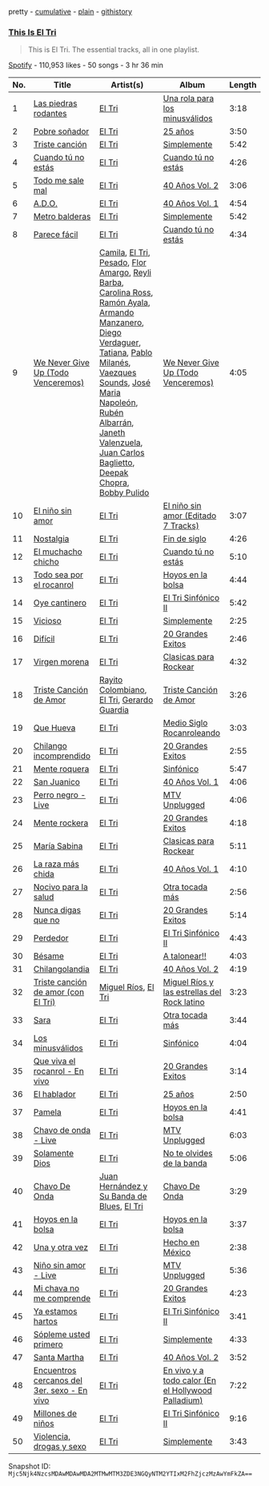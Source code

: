 pretty - [cumulative](/playlists/cumulative/37i9dQZF1DZ06evO29tDB6.md) - [plain](/playlists/plain/37i9dQZF1DZ06evO29tDB6) - [githistory](https://github.githistory.xyz/mackorone/spotify-playlist-archive/blob/main/playlists/plain/37i9dQZF1DZ06evO29tDB6)

### [This Is El Tri](https://open.spotify.com/playlist/37i9dQZF1DZ06evO29tDB6)

> This is El Tri\. The essential tracks, all in one playlist.

[Spotify](https://open.spotify.com/user/spotify) - 110,953 likes - 50 songs - 3 hr 36 min

| No. | Title | Artist(s) | Album | Length |
|---|---|---|---|---|
| 1 | [Las piedras rodantes](https://open.spotify.com/track/1gd7Q7mxviLWkG5HgvAMAc) | [El Tri](https://open.spotify.com/artist/3HgZDevp7GspkLUAa5cKne) | [Una rola para los minusválidos](https://open.spotify.com/album/1gk6tISd64foZA1eWwDnNg) | 3:18 |
| 2 | [Pobre soñador](https://open.spotify.com/track/6UjxBtLPznyXztlMAFrtOW) | [El Tri](https://open.spotify.com/artist/3HgZDevp7GspkLUAa5cKne) | [25 años](https://open.spotify.com/album/1nscC8n3kewpA9DAHybQ9L) | 3:50 |
| 3 | [Triste canción](https://open.spotify.com/track/11dn3mAagE0hOvd35rBNeV) | [El Tri](https://open.spotify.com/artist/3HgZDevp7GspkLUAa5cKne) | [Simplemente](https://open.spotify.com/album/0DEAl6Dhwr8bIITWGVQR2Y) | 5:42 |
| 4 | [Cuando tú no estás](https://open.spotify.com/track/5OERhflGNuzivVN3vEEU6n) | [El Tri](https://open.spotify.com/artist/3HgZDevp7GspkLUAa5cKne) | [Cuando tú no estás](https://open.spotify.com/album/34ZIg4OKI4iEGPw6OQrQMQ) | 4:26 |
| 5 | [Todo me sale mal](https://open.spotify.com/track/3xq1MPeN7lZkzZhSPxXGwy) | [El Tri](https://open.spotify.com/artist/3HgZDevp7GspkLUAa5cKne) | [40 Años Vol\. 2](https://open.spotify.com/album/0IbZ0zWLo7N6XKleOHQovV) | 3:06 |
| 6 | [A.D.O.](https://open.spotify.com/track/1zP1eEWNTrTJxDeGNv0XjH) | [El Tri](https://open.spotify.com/artist/3HgZDevp7GspkLUAa5cKne) | [40 Años Vol\. 1](https://open.spotify.com/album/2XxGkIvhq9F2eHxSifNpu1) | 4:54 |
| 7 | [Metro balderas](https://open.spotify.com/track/6ShfvZJYI3GSdaNaQ1bMVR) | [El Tri](https://open.spotify.com/artist/3HgZDevp7GspkLUAa5cKne) | [Simplemente](https://open.spotify.com/album/0DEAl6Dhwr8bIITWGVQR2Y) | 5:42 |
| 8 | [Parece fácil](https://open.spotify.com/track/75dHHUzOPXZcFjFYEPa7cj) | [El Tri](https://open.spotify.com/artist/3HgZDevp7GspkLUAa5cKne) | [Cuando tú no estás](https://open.spotify.com/album/34ZIg4OKI4iEGPw6OQrQMQ) | 4:34 |
| 9 | [We Never Give Up \(Todo Venceremos\)](https://open.spotify.com/track/2G6gnsbzUJYDCGHOtIBoWy) | [Camila](https://open.spotify.com/artist/2gRP1Ezbtj3qrERnd0XasU), [El Tri](https://open.spotify.com/artist/3HgZDevp7GspkLUAa5cKne), [Pesado](https://open.spotify.com/artist/4BwiodzEp9Hwes5HeFjMVK), [Flor Amargo](https://open.spotify.com/artist/7CcCaAFz7j2igNmrHpieIb), [Reyli Barba](https://open.spotify.com/artist/69BUYvpG9MbjCyIZfsFdhJ), [Carolina Ross](https://open.spotify.com/artist/5wx70QuZtxRUIIYek3RSaV), [Ramón Ayala](https://open.spotify.com/artist/5GGiAdKlY1BGBmi8UicvTX), [Armando Manzanero](https://open.spotify.com/artist/5lODCkFdEtpPn3YxfmyLfT), [Diego Verdaguer](https://open.spotify.com/artist/2UFqwY8A3PLcx8pAkg9g5P), [Tatiana](https://open.spotify.com/artist/60alJNnwGVBdNXrx4kOfW0), [Pablo Milanés](https://open.spotify.com/artist/4vOfKh5wz7lTcdqB3EwsC5), [Vaezques Sounds](https://open.spotify.com/artist/22umhHGysrBolX8U1xQbPw), [José Maria Napoleón](https://open.spotify.com/artist/72v53CufRiSyqcQ78KUQ5p), [Rubén Albarrán](https://open.spotify.com/artist/7M75Am5m6J934JSviUOGz0), [Janeth Valenzuela](https://open.spotify.com/artist/4fqTtvwo9kLosNr5VPnx1G), [Juan Carlos Baglietto](https://open.spotify.com/artist/1Mt6JeVWV9Tvgk8ercp5O9), [Deepak Chopra](https://open.spotify.com/artist/5tf2pB9J3WNowIKQTFkxU6), [Bobby Pulido](https://open.spotify.com/artist/4EEZg8R3dxbTCCQ1DVWtHg) | [We Never Give Up \(Todo Venceremos\)](https://open.spotify.com/album/7wWbD4WnxyLy7bix3d07r3) | 4:05 |
| 10 | [El niño sin amor](https://open.spotify.com/track/1Yu18BneXx007JcwcOh5Wa) | [El Tri](https://open.spotify.com/artist/3HgZDevp7GspkLUAa5cKne) | [El niño sin amor \(Editado 7 Tracks\)](https://open.spotify.com/album/33UOKo7tuxsWlDUtTXswic) | 3:07 |
| 11 | [Nostalgia](https://open.spotify.com/track/560VWBRAFAYoY7uieHdKVt) | [El Tri](https://open.spotify.com/artist/3HgZDevp7GspkLUAa5cKne) | [Fin de siglo](https://open.spotify.com/album/3IM9oL8HMiQ3DzL0YKqKSD) | 4:26 |
| 12 | [El muchacho chicho](https://open.spotify.com/track/2qGjcYq5GlLPdRlQC88q04) | [El Tri](https://open.spotify.com/artist/3HgZDevp7GspkLUAa5cKne) | [Cuando tú no estás](https://open.spotify.com/album/34ZIg4OKI4iEGPw6OQrQMQ) | 5:10 |
| 13 | [Todo sea por el rocanrol](https://open.spotify.com/track/4gJuuzk8bZmSpSlTyP6yMI) | [El Tri](https://open.spotify.com/artist/3HgZDevp7GspkLUAa5cKne) | [Hoyos en la bolsa](https://open.spotify.com/album/5te4gFxFj2FFs05PWzAnEw) | 4:44 |
| 14 | [Oye cantinero](https://open.spotify.com/track/6G1omxCOzzW0KSTpfnovu7) | [El Tri](https://open.spotify.com/artist/3HgZDevp7GspkLUAa5cKne) | [El Tri Sinfónico II](https://open.spotify.com/album/23fQNeHs1eHG2nHqBZbshr) | 5:42 |
| 15 | [Vicioso](https://open.spotify.com/track/1Dye6w5HIVXAzaECtHMNFo) | [El Tri](https://open.spotify.com/artist/3HgZDevp7GspkLUAa5cKne) | [Simplemente](https://open.spotify.com/album/0DEAl6Dhwr8bIITWGVQR2Y) | 2:25 |
| 16 | [Difícil](https://open.spotify.com/track/31Hutqdoy7EZrLiF855CCO) | [El Tri](https://open.spotify.com/artist/3HgZDevp7GspkLUAa5cKne) | [20 Grandes Exitos](https://open.spotify.com/album/1IAzY9UInupGMgqlkroaPq) | 2:46 |
| 17 | [Virgen morena](https://open.spotify.com/track/7nt6ghHg0orx4dieH5bFHp) | [El Tri](https://open.spotify.com/artist/3HgZDevp7GspkLUAa5cKne) | [Clasicas para Rockear](https://open.spotify.com/album/1udzt4QE3PY1KvUinZ5xiw) | 4:32 |
| 18 | [Triste Canción de Amor](https://open.spotify.com/track/2LaWii0vzeYdke3KLymykJ) | [Rayito Colombiano](https://open.spotify.com/artist/3yJUTkFm88TiJPLhLHKumn), [El Tri](https://open.spotify.com/artist/3HgZDevp7GspkLUAa5cKne), [Gerardo Guardia](https://open.spotify.com/artist/7F6wmzeL2p5MCZalXhuJdt) | [Triste Canción de Amor](https://open.spotify.com/album/5NNUdAIDVTLjmQekSc8eO3) | 3:26 |
| 19 | [Que Hueva](https://open.spotify.com/track/2RTWNCT0xSoHjOLBY6UT0c) | [El Tri](https://open.spotify.com/artist/3HgZDevp7GspkLUAa5cKne) | [Medio Siglo Rocanroleando](https://open.spotify.com/album/5fW4k9txGizJQusLl3VSvv) | 3:03 |
| 20 | [Chilango incomprendido](https://open.spotify.com/track/7AkqlTL6TgMZdYX0w5xuaC) | [El Tri](https://open.spotify.com/artist/3HgZDevp7GspkLUAa5cKne) | [20 Grandes Exitos](https://open.spotify.com/album/1IAzY9UInupGMgqlkroaPq) | 2:55 |
| 21 | [Mente roquera](https://open.spotify.com/track/6siM0kfxKHLW5zhM5g80x9) | [El Tri](https://open.spotify.com/artist/3HgZDevp7GspkLUAa5cKne) | [Sinfónico](https://open.spotify.com/album/2N7qb2uMZLrGRVWnFDwXj8) | 5:47 |
| 22 | [San Juanico](https://open.spotify.com/track/3JDchA8PKRWp0jhnsInURK) | [El Tri](https://open.spotify.com/artist/3HgZDevp7GspkLUAa5cKne) | [40 Años Vol\. 1](https://open.spotify.com/album/2XxGkIvhq9F2eHxSifNpu1) | 4:06 |
| 23 | [Perro negro \- Live](https://open.spotify.com/track/2ch8w0Hcy8yXMPMIGLaQYQ) | [El Tri](https://open.spotify.com/artist/3HgZDevp7GspkLUAa5cKne) | [MTV Unplugged](https://open.spotify.com/album/1fK1XSbmTDH2UDBTXqj5bE) | 4:06 |
| 24 | [Mente rockera](https://open.spotify.com/track/09DBgWM8izjfcoPpjCQZmc) | [El Tri](https://open.spotify.com/artist/3HgZDevp7GspkLUAa5cKne) | [20 Grandes Exitos](https://open.spotify.com/album/1IAzY9UInupGMgqlkroaPq) | 4:18 |
| 25 | [María Sabina](https://open.spotify.com/track/3Jkj0MlvVlggnWnLndsvWb) | [El Tri](https://open.spotify.com/artist/3HgZDevp7GspkLUAa5cKne) | [Clasicas para Rockear](https://open.spotify.com/album/1udzt4QE3PY1KvUinZ5xiw) | 5:11 |
| 26 | [La raza más chida](https://open.spotify.com/track/0i2V6Z7OWEP7VvA1Dhk3ll) | [El Tri](https://open.spotify.com/artist/3HgZDevp7GspkLUAa5cKne) | [40 Años Vol\. 1](https://open.spotify.com/album/2XxGkIvhq9F2eHxSifNpu1) | 4:10 |
| 27 | [Nocivo para la salud](https://open.spotify.com/track/6otwuzrUxVSIiTWMFcneEr) | [El Tri](https://open.spotify.com/artist/3HgZDevp7GspkLUAa5cKne) | [Otra tocada más](https://open.spotify.com/album/4LKbyMIGm0gwSZqZV9XY4Z) | 2:56 |
| 28 | [Nunca digas que no](https://open.spotify.com/track/1PfgTzxz8fqqOjIIO81ZXy) | [El Tri](https://open.spotify.com/artist/3HgZDevp7GspkLUAa5cKne) | [20 Grandes Exitos](https://open.spotify.com/album/1IAzY9UInupGMgqlkroaPq) | 5:14 |
| 29 | [Perdedor](https://open.spotify.com/track/0ksTXUvXqsn0ujFwArYWQP) | [El Tri](https://open.spotify.com/artist/3HgZDevp7GspkLUAa5cKne) | [El Tri Sinfónico II](https://open.spotify.com/album/23fQNeHs1eHG2nHqBZbshr) | 4:43 |
| 30 | [Bésame](https://open.spotify.com/track/1Ul3KRSxw5t5pffvUqnL5u) | [El Tri](https://open.spotify.com/artist/3HgZDevp7GspkLUAa5cKne) | [A talonear!!](https://open.spotify.com/album/0HRGrsD1AKAqShL4GtOnfp) | 4:03 |
| 31 | [Chilangolandia](https://open.spotify.com/track/0mRiKsDhYMprvTDTeXBUvA) | [El Tri](https://open.spotify.com/artist/3HgZDevp7GspkLUAa5cKne) | [40 Años Vol\. 2](https://open.spotify.com/album/0IbZ0zWLo7N6XKleOHQovV) | 4:19 |
| 32 | [Triste canción de amor \(con El Tri\)](https://open.spotify.com/track/5mYa4SjEvkrQmHNyEIwXTb) | [Miguel Ríos](https://open.spotify.com/artist/1dpnxi6xgoB2kaRYnnoatZ), [El Tri](https://open.spotify.com/artist/3HgZDevp7GspkLUAa5cKne) | [Miguel Ríos y las estrellas del Rock latino](https://open.spotify.com/album/1meG4YSY7cIKvQkQR3D6hH) | 3:23 |
| 33 | [Sara](https://open.spotify.com/track/30E7fZpUC0Cdw1E62BRxb3) | [El Tri](https://open.spotify.com/artist/3HgZDevp7GspkLUAa5cKne) | [Otra tocada más](https://open.spotify.com/album/4LKbyMIGm0gwSZqZV9XY4Z) | 3:44 |
| 34 | [Los minusválidos](https://open.spotify.com/track/0vLrZpp49ADN2bqinIg1mU) | [El Tri](https://open.spotify.com/artist/3HgZDevp7GspkLUAa5cKne) | [Sinfónico](https://open.spotify.com/album/2N7qb2uMZLrGRVWnFDwXj8) | 4:04 |
| 35 | [Que viva el rocanrol \- En vivo](https://open.spotify.com/track/21vlXzWrTG8PaMcBgPIIiZ) | [El Tri](https://open.spotify.com/artist/3HgZDevp7GspkLUAa5cKne) | [20 Grandes Exitos](https://open.spotify.com/album/1IAzY9UInupGMgqlkroaPq) | 3:14 |
| 36 | [El hablador](https://open.spotify.com/track/7CmVmboIpe4bgIQJi4hk5v) | [El Tri](https://open.spotify.com/artist/3HgZDevp7GspkLUAa5cKne) | [25 años](https://open.spotify.com/album/1nscC8n3kewpA9DAHybQ9L) | 2:50 |
| 37 | [Pamela](https://open.spotify.com/track/7y9v2r9wF9wd9VE97VFX3z) | [El Tri](https://open.spotify.com/artist/3HgZDevp7GspkLUAa5cKne) | [Hoyos en la bolsa](https://open.spotify.com/album/5te4gFxFj2FFs05PWzAnEw) | 4:41 |
| 38 | [Chavo de onda \- Live](https://open.spotify.com/track/7haAS6bTEJHz5at86CAG9g) | [El Tri](https://open.spotify.com/artist/3HgZDevp7GspkLUAa5cKne) | [MTV Unplugged](https://open.spotify.com/album/1fK1XSbmTDH2UDBTXqj5bE) | 6:03 |
| 39 | [Solamente Dios](https://open.spotify.com/track/79tDHSRvEZi9KnrSRE8krg) | [El Tri](https://open.spotify.com/artist/3HgZDevp7GspkLUAa5cKne) | [No te olvides de la banda](https://open.spotify.com/album/6OYHy1eZOBvS3KnWHwEyIs) | 5:06 |
| 40 | [Chavo De Onda](https://open.spotify.com/track/6NGS3TwVPixvTbMALDReaN) | [Juan Hernández y Su Banda de Blues](https://open.spotify.com/artist/1i7IEggecEKBWwXqsiQFqQ), [El Tri](https://open.spotify.com/artist/3HgZDevp7GspkLUAa5cKne) | [Chavo De Onda](https://open.spotify.com/album/2TonRm97HlDsH47A2FIlZT) | 3:29 |
| 41 | [Hoyos en la bolsa](https://open.spotify.com/track/4OqLK8rKx9nHAUVIKCsMVi) | [El Tri](https://open.spotify.com/artist/3HgZDevp7GspkLUAa5cKne) | [Hoyos en la bolsa](https://open.spotify.com/album/5te4gFxFj2FFs05PWzAnEw) | 3:37 |
| 42 | [Una y otra vez](https://open.spotify.com/track/0h24IaU3nilnYZmx0MeMSM) | [El Tri](https://open.spotify.com/artist/3HgZDevp7GspkLUAa5cKne) | [Hecho en México](https://open.spotify.com/album/369wsc0pjkUa9W6zUn0iz7) | 2:38 |
| 43 | [Niño sin amor \- Live](https://open.spotify.com/track/0BiGmkT2G6B1L35BTnnDQc) | [El Tri](https://open.spotify.com/artist/3HgZDevp7GspkLUAa5cKne) | [MTV Unplugged](https://open.spotify.com/album/1fK1XSbmTDH2UDBTXqj5bE) | 5:36 |
| 44 | [Mi chava no me comprende](https://open.spotify.com/track/6f9i7QVcRtypJ49wPRGmRg) | [El Tri](https://open.spotify.com/artist/3HgZDevp7GspkLUAa5cKne) | [20 Grandes Exitos](https://open.spotify.com/album/1IAzY9UInupGMgqlkroaPq) | 4:23 |
| 45 | [Ya estamos hartos](https://open.spotify.com/track/221Kj107g9kqy0bNOk6uKc) | [El Tri](https://open.spotify.com/artist/3HgZDevp7GspkLUAa5cKne) | [El Tri Sinfónico II](https://open.spotify.com/album/23fQNeHs1eHG2nHqBZbshr) | 3:41 |
| 46 | [Sópleme usted primero](https://open.spotify.com/track/1sdKHMIGRYs7FDZvha1wAp) | [El Tri](https://open.spotify.com/artist/3HgZDevp7GspkLUAa5cKne) | [Simplemente](https://open.spotify.com/album/0DEAl6Dhwr8bIITWGVQR2Y) | 4:33 |
| 47 | [Santa Martha](https://open.spotify.com/track/38w1ZH0Zoj5Ap1TDluxhLG) | [El Tri](https://open.spotify.com/artist/3HgZDevp7GspkLUAa5cKne) | [40 Años Vol\. 2](https://open.spotify.com/album/0IbZ0zWLo7N6XKleOHQovV) | 3:52 |
| 48 | [Encuentros cercanos del 3er\. sexo \- En vivo](https://open.spotify.com/track/1hAExu07HNO7SkljuiUUfm) | [El Tri](https://open.spotify.com/artist/3HgZDevp7GspkLUAa5cKne) | [En vivo y a todo calor \(En el Hollywood Palladium\)](https://open.spotify.com/album/30XSCjeJiHkWqEUrWvx6o3) | 7:22 |
| 49 | [Millones de niños](https://open.spotify.com/track/75JIJSHFyBHV1MuRKSoxEx) | [El Tri](https://open.spotify.com/artist/3HgZDevp7GspkLUAa5cKne) | [El Tri Sinfónico II](https://open.spotify.com/album/23fQNeHs1eHG2nHqBZbshr) | 9:16 |
| 50 | [Violencia, drogas y sexo](https://open.spotify.com/track/645QyPDX8aZDuzheODCpBL) | [El Tri](https://open.spotify.com/artist/3HgZDevp7GspkLUAa5cKne) | [Simplemente](https://open.spotify.com/album/0DEAl6Dhwr8bIITWGVQR2Y) | 3:43 |

Snapshot ID: `Mjc5Njk4NzcsMDAwMDAwMDA2MTMwMTM3ZDE3NGQyNTM2YTIxM2FhZjczMzAwYmFkZA==`
